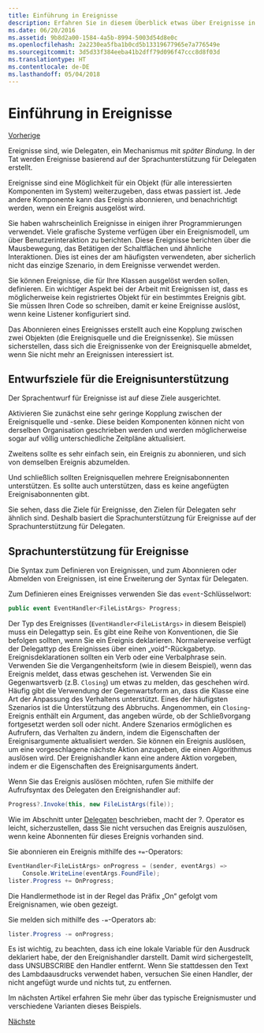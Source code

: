 ```yaml
---
title: Einführung in Ereignisse
description: Erfahren Sie in diesem Überblick etwas über Ereignisse in .NET Core und über Ziele beim Sprachentwurf für Ereignisse.
ms.date: 06/20/2016
ms.assetid: 9b8d2a00-1584-4a5b-8994-5003d54d8e0c
ms.openlocfilehash: 2a2230ea5fba1b0cd5b13319677965e7a776549e
ms.sourcegitcommit: 3d5d33f384eeba41b2dff79d096f47ccc8d8f03d
ms.translationtype: HT
ms.contentlocale: de-DE
ms.lasthandoff: 05/04/2018
---
```

# <a name="introduction-to-events"></a>Einführung in Ereignisse

[Vorherige](delegates-patterns.md)

Ereignisse sind, wie Delegaten, ein Mechanismus mit *später Bindung*. In der Tat werden Ereignisse basierend auf der Sprachunterstützung für Delegaten erstellt.

Ereignisse sind eine Möglichkeit für ein Objekt (für alle interessierten Komponenten im System) weiterzugeben, dass etwas passiert ist. Jede andere Komponente kann das Ereignis abonnieren, und benachrichtigt werden, wenn ein Ereignis ausgelöst wird.

Sie haben wahrscheinlich Ereignisse in einigen ihrer Programmierungen verwendet. Viele grafische Systeme verfügen über ein Ereignismodell, um über Benutzerinteraktion zu berichten. Diese Ereignisse berichten über die Mausbewegung, das Betätigen der Schaltflächen und ähnliche Interaktionen. Dies ist eines der am häufigsten verwendeten, aber sicherlich nicht das einzige Szenario, in dem Ereignisse verwendet werden.

Sie können Ereignisse, die für Ihre Klassen ausgelöst werden sollen, definieren. Ein wichtiger Aspekt bei der Arbeit mit Ereignissen ist, dass es möglicherweise kein registriertes Objekt für ein bestimmtes Ereignis gibt. Sie müssen Ihren Code so schreiben, damit er keine Ereignisse auslöst, wenn keine Listener konfiguriert sind.

Das Abonnieren eines Ereignisses erstellt auch eine Kopplung zwischen zwei Objekten (die Ereignisquelle und die Ereignissenke). Sie müssen sicherstellen, dass sich die Ereignissenke von der Ereignisquelle abmeldet, wenn Sie nicht mehr an Ereignissen interessiert ist.

## <a name="design-goals-for-event-support"></a>Entwurfsziele für die Ereignisunterstützung

Der Sprachentwurf für Ereignisse ist auf diese Ziele ausgerichtet.

Aktivieren Sie zunächst eine sehr geringe Kopplung zwischen der Ereignisquelle und -senke. Diese beiden Komponenten können nicht von derselben Organisation geschrieben werden und werden möglicherweise sogar auf völlig unterschiedliche Zeitpläne aktualisiert.

Zweitens sollte es sehr einfach sein, ein Ereignis zu abonnieren, und sich von demselben Ereignis abzumelden.

Und schließlich sollten Ereignisquellen mehrere Ereignisabonnenten unterstützen. Es sollte auch unterstützen, dass es keine angefügten Ereignisabonnenten gibt.

Sie sehen, dass die Ziele für Ereignisse, den Zielen für Delegaten sehr ähnlich sind.
Deshalb basiert die Sprachunterstützung für Ereignisse auf der Sprachunterstützung für Delegaten.

## <a name="language-support-for-events"></a>Sprachunterstützung für Ereignisse

Die Syntax zum Definieren von Ereignissen, und zum Abonnieren oder Abmelden von Ereignissen, ist eine Erweiterung der Syntax für Delegaten.

Zum Definieren eines Ereignisses verwenden Sie das `event`-Schlüsselwort:

```csharp
public event EventHandler<FileListArgs> Progress;
```

Der Typ des Ereignisses (`EventHandler<FileListArgs>` in diesem Beispiel) muss ein Delegattyp sein. Es gibt eine Reihe von Konventionen, die Sie befolgen sollten, wenn Sie ein Ereignis deklarieren. Normalerweise verfügt der Delegattyp des Ereignisses über einen „void“-Rückgabetyp.
Ereignisdeklarationen sollten ein Verb oder eine Verbalphrase sein.
Verwenden Sie die Vergangenheitsform (wie in diesem Beispiel), wenn das Ereignis meldet, dass etwas geschehen ist. Verwenden Sie ein Gegenwartsverb (z.B. `Closing`) um etwas zu melden, das geschehen wird. Häufig gibt die Verwendung der Gegenwartsform an, dass die Klasse eine Art der Anpassung des Verhaltens unterstützt. Eines der häufigsten Szenarios ist die Unterstützung des Abbruchs. Angenommen, ein `Closing`-Ereignis enthält ein Argument, das angeben würde, ob der Schließvorgang fortgesetzt werden soll oder nicht.  Andere Szenarios ermöglichen es Aufrufern, das Verhalten zu ändern, indem die Eigenschaften der Ereignisargumente aktualisiert werden. Sie können ein Ereignis auslösen, um eine vorgeschlagene nächste Aktion anzugeben, die einen Algorithmus auslösen wird. Der Ereignishandler kann eine andere Aktion vorgeben, indem er die Eigenschaften des Ereignisarguments ändert.

Wenn Sie das Ereignis auslösen möchten, rufen Sie mithilfe der Aufrufsyntax des Delegaten den Ereignishandler auf:

```csharp
Progress?.Invoke(this, new FileListArgs(file));
```

Wie im Abschnitt unter [Delegaten](delegates-patterns.md) beschrieben, macht der ?.
Operator es leicht, sicherzustellen, dass Sie nicht versuchen das Ereignis auszulösen, wenn keine Abonnenten für dieses Ereignis vorhanden sind.
 
Sie abonnieren ein Ereignis mithilfe des `+=`-Operators:

```csharp
EventHandler<FileListArgs> onProgress = (sender, eventArgs) => 
    Console.WriteLine(eventArgs.FoundFile);
lister.Progress += OnProgress;
```

Die Handlermethode ist in der Regel das Präfix „On“ gefolgt vom Ereignisnamen, wie oben gezeigt.

Sie melden sich mithilfe des `-=`-Operators ab:

```csharp
lister.Progress -= onProgress;
```

Es ist wichtig, zu beachten, dass ich eine lokale Variable für den Ausdruck deklariert habe, der den Ereignishandler darstellt. Damit wird sichergestellt, dass UNSUBSCRIBE den Handler entfernt.
Wenn Sie stattdessen den Text des Lambdaausdrucks verwendet haben, versuchen Sie einen Handler, der nicht angefügt wurde und nichts tut, zu entfernen.

Im nächsten Artikel erfahren Sie mehr über das typische Ereignismuster und verschiedene Varianten dieses Beispiels.

[Nächste](event-pattern.md)
